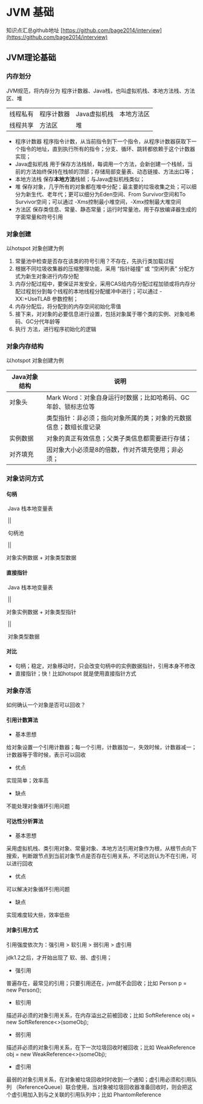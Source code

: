 # JVM 基础 #

知识点汇总github地址 [https://github.com/bage2014/interview](https://github.com/bage2014/interview)

## JVM理论基础 ##

### 内存划分 ###

JVM规范，将内存分为 程序计数器、Java栈，也叫虚拟机栈、本地方法栈、方法区、堆

|      |      |      |      |
| ---- | ---- | ---- | ---- |
| 线程私有 | 程序计数器 | Java虚拟机栈 | 本地方法区 |
| 线程共享 | 方法区 | 堆 |  |

- 程序计数器
程序指令计数，从当前指令到下一个指令，从程序计数器获取下一个指令的地址，直到执行所有的指令；分支、循环、跳转都依赖于这个计数器实现；
- Java虚拟机栈
用于保存方法栈帧，每调用一个方法，会新创建一个栈帧，当前的方法始终保持在栈帧的顶部；存储局部变量表、动态链接、方法出口等；
- 本地方法栈
保存**本地方法**栈帧；与Java虚拟机栈类似；
- 堆
保存对象，几乎所有的对象都在堆中分配；最主要的垃圾收集之处；可以细分为新生代、老年代；更可以细分为Eden空间、From Survivor空间和To Survivor空间；可以通过  -Xms控制最小堆空间，-Xmx控制最大堆空间
- 方法区
保存类信息、常量、静态常量；运行时常量池，用于存放编译器生成的字面常量和符号引用

### 对象创建 ###

以hotspot 对象创建为例

1. 常量池中检查是否存在该类的符号引用？不存在，先执行类加载过程
2. 根据不同垃圾收集器的压缩整理功能，采用 “指针碰撞” 或 “空闲列表” 分配方式为新生对象进行内存分配
3. 内存分配过程中，要保证并发安全，采用CAS给内存分配过程加锁或将内存分配过程划分到每个线程的本地线程分配缓冲中进行；可以通过 -XX:+UseTLAB 参数控制；
4. 内存分配后，将分配到的内存空间初始化零值
5. 接下来，对对象的必要信息进行设置，包括对象属于哪个类的实例、对象哈希码、GC分代年龄等
6. 执行<init> 方法，进行程序初始化的逻辑

### 对象内存结构 ###

以hotspot 对象创建为例

| Java对象结构 | 说明                                                         |
| ------------ | ------------------------------------------------------------ |
| 对象头       | Mark Word：对象自身运行时数据；比如哈希码、GC年龄、锁标志位等 |
|              | 类型指针：非必须；指向对象所属的类；对象的元数据信息；数组长度记录 |
| 实例数据     | 对象的真正有效信息；父类子类信息都需要进行存储；             |
| 对齐填充     | 因对象大小必须是8的倍数，作对齐填充使用；非必须；            |

### 对象访问方式 ###

#### 句柄

​		 Java 栈本地变量表

​						||

​					 句柄池

​				         || 

对象实例数据   +   对象类型数据



#### 直接指针

​		 Java 栈本地变量表

​						||

对象实例数据   +   对象类型指针

​				         || 

​				对象类型数据

#### 对比

- 句柄；稳定，对象移动时，只会改变句柄中的实例数据指针，引用本身不修改
- 直接指针；快！比如hotspot 就是使用直接指针方式

### 对象存活 ###

如何确认一个对象是否可以回收？

#### 引用计数算法 ####

- 基本思想

给对象设置一个引用计数器；每一个引用，计数器加一，失效时候，计数器减一；计数器等于零时候，表示可以回收

- 优点

实现简单；效率高

- 缺点

不能处理对象循环引用问题

#### 可达性分析算法 ####

- 基本思想

采用虚拟机栈、类引用对象、常量对象、本地方法引用对象作为根，从根节点向下搜索，判断跟节点到当前对象节点是否存在引用关系，不可达则认为不在引用，可以进行回收

- 优点

可以解决对象循环引用问题

- 缺点

实现难度较大些，效率低些

#### 对象引用方式 ####

引用强度依次为：强引用 > 软引用 > 弱引用 > 虚引用

jdk1.2之后，才开始出现了 软、弱、虚引用；

- 强引用

普遍存在，最常见的引用；只要引用还在，jvm就不会回收；比如 Person p = new Person();

- 软引用

描述非必须的对象引用关系，在内存溢出之前被回收；比如 SoftReference<Object> obj = new SoftReference<>(someObj);

- 弱引用

描述非必须的对象引用关系，在下一次垃圾回收时被回收；比如 WeakReference<Object> obj = new WeakReference<>(someObj);

- 虚引用

最弱的对象引用关系，在对象被垃圾回收时时收到一个通知；虚引用必须和引用队列 （ReferenceQueue）联合使用，当对象被垃圾回收器准备回收时，则会把这个虚引用加入到与之关联的引用队列中；比如 PhantomReference<Object> obj3 = new PhantomReference<>(someObj,someQueue)；



### 垃圾回收算法 ###

- 标记清除算法

对要回收的对象，先进行标志，后进行清除；久之，会存在内存不连续；比如，一次垃圾回收，回收了，(0,1)和(0,3)和(0,5)三个位置，但是没有回收(0，2)和(0，4)，那下次的内存，就无法使用(0，1)-(0，5)的连续空间；标记、清除的效率都不高；

- 复制算法

为改进标记清除算法产生的内存碎片问题，对内存分为等大小两部分，交替回收其中一部分，存活的对象复制到另一部分空间；每次使用只能使用其中一半的内存，有点浪费，比如，内存分为，(0,1)-(0,3)和(0,3)-(0,5)两个部分，某次回收(0,1)-(0,3)空间，将存活对象拷贝到(0,3)-(0,5)，而后在(0,1)-(0,3)分配对象；但是高效简单；适用于新生代，新生代属于朝生夕死，可以按照特定比例进行回收，比如 8 : 1 : 1 ；这样每次只浪费 10 % 的内存空间；同时，当真的出现了超过 10% 的对象存活，则使用老年代进行担保；

- 标记整理算法

复制算法对于对象存活率较高的老年代，需要进行很多的复制，效率会降低；同时，存活对象也可能大于 50%，又没有其他的空间可以进行担保 ；老年代一般选取的是标记整理算法；对要回收的对象，先进行标志，后进行清除，然后，将存活的对象，进行整理，移动到边界位置，似的剩余空间连续；比如，一次垃圾回收，回收了，(0,1)和(0,3)和(0,5)三个位置，但是没有回收(0，2)和(0，4)，然后，将(0,2)和(0,4)移动到(0,1)和(0,2)，使得(0，3)-(0，5)的空间连续；

- 分代整理算法

不算一种新的思想算法，仅仅是根据不同的场景，进行了分代收集，采取不同的手机算法进行组装，进而选择合适的回收算法；一般来说；年轻代(新生代)采用的是复制算法，老年代采用标记清除或标记整理算法

#### 垃圾收集器 ####

- Serial & Serial Old 

单线程收集器；

对于单CPU来说，没有多线程交互开销，简单高效；

JDK1.3之前的唯一垃圾收集器，历史最悠久；

在垃圾收集回收过程中，会暂停其他用户所有的线程工作；

Serial 作用于新生代，采用复制算法；

Serial Old 作用于老年代，采用标记整理算法；

- ParNew

Serial 的多线程版本；

仅仅适用于新生代，采用复制算法；

对于单CPU来说，使用无意义，不如直接使用Serial收集器；

在垃圾收集回收过程中，同样会暂停其他用户所有的线程工作；

- Parallel Scavenge & Parallel Old

多线程收集；

Parallel Scavenge 始于JDK1.4，作用于新生代，采用复制算法；

Parallel Old 始于JDK1.6，作用于老年代，采用标记整理算法；

在垃圾收集回收过程中，同样会暂停其他用户所有的线程工作；

以吞吐量为设计关注点；

-XX:MaxGCPauseMilis 控制最大垃圾停顿时间；

-XX:GCTimeRatio 吞吐量大小设置；

-XX:UseAdaptiveSizePolicy 虚拟机自适应策略开关；

- CMS

以回收停顿时间为设计关注点；

仅仅适用于新生代，采用标记清除算法；

整体上说，因为耗时最长的并发标记和并发清除过程可以与用户线程并发执行，可以认为来回收过程可以于用户线程并发执行；

会存在一些不足，比如内存碎片、浮动垃圾、CPU敏感等

- G1



### 类加载过程 ###
jvm中class类的加载过程，大致分为这几个步骤



加载（load）
 - 根据全类名，加载class文件的二进制字节流；可以从 jar、war、网络、动态生成等方式加载
 - 将字节流转存到方法区，变成运行时数据结构
 - 内存中生成Class对象（比较特殊，在方法区中），并作为访问入口

验证（verify）
 - class的文件格式验证，验证是否符合JVM规范；开头、版本等等
 - class的元数据验证，验证是否符合Java语义；父类、接口、抽象类等等
 - class的字节码验证，验证数据流控制流不会危害JVM环境；类型转换、访问安全
 - 符号引用验证（在步骤 解析 中执行），类是否存在等等

准备（prepare）
 - 给变量分配内存
 - 初始化零值（比如int默认为0，boolean默认为false）
 - final变量直接赋值

解析
 - 符号引用变为直接引用
 - 类、字段、方法、接口方法解析

初始化
 - 初始化变量
 - 构造函数
 - static块


### 双亲委派机制 ###
Java中，大概有三种类型加载器，启动类加载器（Bootstrap）<- 标准扩展类加载器（Extension）<- 应用程序类加载器（Application ）<- 上下文类加载器(Custom)，从右到左，尽量父类进行加载，当父类无法进行加载时候，才会使用子类进行加载

- 意义
 - 防止同一个JVM，内存中出现两份class二进制字节码

- 加载过程
 - 从已加载的类查找是否已经存在，存在不需要再次加载
 - 若不存在，则去parent中查找，存在不需要再次加载
 - 若不存在，递归在parent中查找，直到找到为止
 - 若找遍所有parent均不存在，且当前加载器已经没有parent加载器，则调用当前类加载器的findClass方法，如果能加载，结束
 - 如果不能，则递归返回child类加载器，继续调用findClass方法，如果能加载，结束
 - 如果找遍所有child的findClass方法，还是不能加载，则抛出异常

- 破坏双亲委派机制
 - 将parent设为null
 - 重写load(String,boolean)方法，改变类的查找机制。

## JVM参数 ##

- -Xms

堆初始值 50M，此值可以设置与-Xmx相同，以避免每次垃圾回收完成后JVM重新分配内存

```
-Xms50m
```



- -Xmx

堆最大可用值 50M

```
-Xmx50m
```

xms 和 xmx 为什么要设置成一样？

设置-Xms、-Xmx 相等以避免在每次GC 后调整堆的大小。

这两个值一般怎么赋值？多大合适？



- -Xmn

新生代最大可用值1M

```
-Xmn1m
```

整个堆大小 = 年轻代大小 + 年老代大小 + 持久代大小



- -Xss

线程的私有栈大小1M

```
-Xss1m
```



- -XX:PrintGC

出发GC时，打印日志

```
-XX:+PrintGC
```



- -XX:PrintGCDetails

出发GC时，打印详细日志

```
-XX:+PrintGCDetails
```



### 锁优化 ###

#### 自旋锁自适应锁 ####

线程的挂起和恢复需要转到内核中进行，比较消耗性能，为提高性能，可以让程序自旋，不是放CPU，比如一个简单的循环等待

自适应的自旋锁，有虚拟机进行确定自旋的时间次数

#### 锁消除 ####

对于明确不会存在线程安全问题的同步代码，JVM在即时编译会进行锁消除，忽略里面的同步

#### 锁粗化 ####

对于频繁进行同步加锁和释放锁的片段，可以适当进行扩大锁的范围，避免每次进行锁的添加和释放















